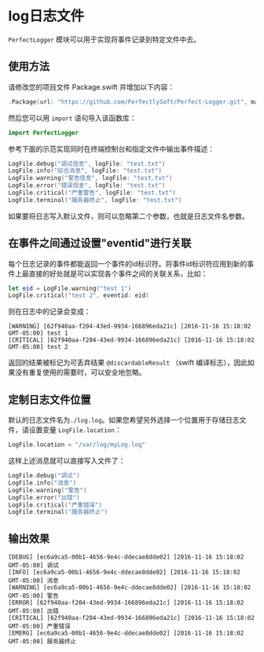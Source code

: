 # log日志文件

`PerfectLogger` 模块可以用于实现将事件记录到特定文件中去。

## 使用方法

请修改您的项目文件 Package.swift 并增加以下内容：

``` swift
.Package(url: "https://github.com/PerfectlySoft/Perfect-Logger.git", majorVersion: 3),
```

然后您可以用 `import` 语句导入该函数库：

``` swift
import PerfectLogger
```

参考下面的示范实现同时在终端控制台和指定文件中输出事件描述：

``` swift
LogFile.debug("调试信息", logFile: "test.txt")
LogFile.info("综合消息", logFile: "test.txt")
LogFile.warning("警告信息", logFile: "test.txt")
LogFile.error("错误信息", logFile: "test.txt")
LogFile.critical("严重警告", logFile: "test.txt")
LogFile.terminal("服务器终止", logFile: "test.txt")
```

如果要将日志写入默认文件，则可以忽略第二个参数，也就是日志文件名参数。

## 在事件之间通过设置"eventid"进行关联

每个日志记录的事件都能返回一个事件的id标识符。将事件id标识符应用到新的事件上最直接的好处就是可以实现各个事件之间的关联关系，比如：

``` swift
let eid = LogFile.warning("test 1")
LogFile.critical("test 2", eventid: eid)
```

则在日志中的记录会变成：

```
[WARNING] [62f940aa-f204-43ed-9934-166896eda21c] [2016-11-16 15:18:02 GMT-05:00] test 1
[CRITICAL] [62f940aa-f204-43ed-9934-166896eda21c] [2016-11-16 15:18:02 GMT-05:00] test 2
```

返回的结果被标记为可丢弃结果 `@discardableResult` （swift 编译标志），因此如果没有重复使用的需要时，可以安全地忽略。


## 定制日志文件位置

默认的日志文件名为`./log.log`。如果您希望另外选择一个位置用于存储日志文件，请设置变量 `LogFile.location`：

``` swift
LogFile.location = "/var/log/myLog.log"
```
这样上述消息就可以直接写入文件了：

``` swift
LogFile.debug("调试")
LogFile.info("消息")
LogFile.warning("警告")
LogFile.error("出错")
LogFile.critical("严重错误")
LogFile.terminal("服务器终止")
```

## 输出效果

```
[DEBUG] [ec6a9ca5-00b1-4656-9e4c-ddecae8dde02] [2016-11-16 15:18:02 GMT-05:00] 调试
[INFO] [ec6a9ca5-00b1-4656-9e4c-ddecae8dde02] [2016-11-16 15:18:02 GMT-05:00] 消息
[WARNING] [ec6a9ca5-00b1-4656-9e4c-ddecae8dde02] [2016-11-16 15:18:02 GMT-05:00] 警告
[ERROR] [62f940aa-f204-43ed-9934-166896eda21c] [2016-11-16 15:18:02 GMT-05:00] 出错
[CRITICAL] [62f940aa-f204-43ed-9934-166896eda21c] [2016-11-16 15:18:02 GMT-05:00] 严重错误
[EMERG] [ec6a9ca5-00b1-4656-9e4c-ddecae8dde02] [2016-11-16 15:18:02 GMT-05:00] 服务器终止
```
